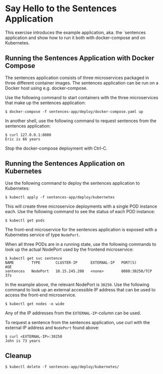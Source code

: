 # Say Hello to the Sentences Application

This exercise introduces the example application, aka. the `sentences
application and show how to run it both with docker-compose and on Kubernetes.

## Running the Sentences Application with Docker Compose

The sentences application consists of three microservices packaged in three
different container images. The sentences application can be run on a Docker
host using e.g. docker-compose.

Use the following command to start containers with the three microservices that
make up the sentences application:

```shell
$ docker-compose -f sentences-app/deploy/docker-compose.yaml up
```

In another shell, use the following command to request sentences from the
sentences application:

```shell
$ curl 127.0.0.1:8080
Eric is 66 years
```

Stop the docker-compose deployment with Ctrl-C.

## Running the Sentences Application on Kubernetes

Use the following command to deploy the sentences application to Kubernetes:

```shell
$ kubectl apply -f sentences-app/deploy/kubernetes
```

This will create three microservice deployments with a single POD instance
each. Use the following command to see the status of each POD instance:

```shell
$ kubectl get pods
```

The front-end microservice for the sentences application is exposed with a
Kubernetes service of type `NodePort`.

When all three PODs are in a running state, use the following commands to look
up the actual NodePort used by the frontend microservice:

```shell
$ kubectl get svc sentence
NAME        TYPE       CLUSTER-IP      EXTERNAL-IP   PORT(S)          AGE
sentences   NodePort   10.15.245.208   <none>        8080:30250/TCP   37s
```

In the example above, the relevant NodePort is `30250`. Use the following command
to look up an external accessible IP address that can be used to access the
front-end microservice.

```shell
$ kubectl get nodes -o wide
```
Any of the IP addresses from the `EXTERNAL-IP`-column can be used.

To request a sentence from the sentences application, use curl with the external
IP address and `NodePort` found above:

```shell
$ curl <EXTERNAL-IP>:30250
John is 73 years
```

## Cleanup

```shell
$ kubectl delete -f sentences-app/deploy/kubernetes/
```
